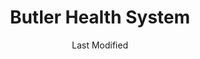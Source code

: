 ---
layout: location-page
date: Last Modified
description: "Local COVID-19 testing is available at Butler Health System in Butler, Pennsylvania, USA."
permalink: "locations/pennsylvania/butler/butler-health-system/"
tags:
  - locations
  - pennsylvania
title: Butler Health System
uniqueName: butler-health-system
state: Pennsylvania
stateAbbr: PA
hood: "Butler County"
address: "1 Hospital Way"
city: "Butler"
zip: "16001"
zipsNearby: "15610 15611 16110 16210 15001 15412 15413 15101 15710 15612 15003 15311 15711 15613 15712 15615 15920 15616 15617 16111 15004 15312 15618 15005 15006 15007 15714 15760 15313 15009 15010 15012 15922 15314 16112 15102 16211 15715 15716 15717 15750 15923 15619 16016 16017 16018 16020 15014 15104 15620 15015 15017 15825 15828 15417 16022 15720 15018 15019 15020 15021 16001 16002 16003 16023 16212 15419 16213 16024 15621 15317 15339 15420 16311 15106 15321 16404 15723 15022 15721 15724 15422 15024 16025 15025 15623 16214 16113 15725 16114 15322 15323 15026 16372 15727 15728 15761 15423 16314 15324 15729 16316 15425 16027 15027 16217 16317 15731 15108 15829 15028 16218 15624 15732 15739 15030 16220 15031 16221 15032 16115 15625 15428 16222 15733 15626 15429 15627 15430 15929 16223 15734 15628 15033 15034 15432 15110 16028 16029 15035 15433 15112 15629 16030 16116 15330 15434 15736 15037 15331 16117 15038 15738 16373 16321 16322 16120 16033 15631 15632 15435 16224 15840 16121 15438 16034 15332 16225 16123 15633 16226 16228 16035 16036 16323 15333 16124 15042 16229 16326 15336 15043 15044 15741 15045 15742 15116 15046 15634 15047 15601 15605 15606 16125 15442 16127 16327 16130 15744 15635 16422 16037 15636 16038 16131 15049 16230 15745 16039 15637 15340 15444 16040 15746 16132 15747 15713 15748 15120 15050 15638 15342 15639 15640 15641 16328 15126 15701 15705 15051 15052 15127 15642 16133 15448 16134 15644 15053 16041 16374 15752 16201 16232 15847 16136 16331 16375 15054 15647 15650 15655 15055 15656 16233 15056 15455 15129 15658 16234 16424 15660 15661 15754 16235 16257 15848 15866 15662 16045 15057 16236 15756 15131 15132 15133 15134 15135 15136 15663 15757 15664 15665 16238 16334 15345 16239 15759 16046 16066 16240 15347 16335 16388 15462 16137 15059 15060 15348 15061 15062 15063 15064 15666 15668 15350 15943 15065 15670 16140 16242 16253 15066 16101 16102 16103 16105 16107 16108 15671 15067 15466 15944 16141 15068 15069 15672 16142 16172 15762 15673 15137 16048 15674 16244 15071 15139 16245 16301 15764 16049 15675 15765 15473 16050 15122 15123 15140 15146 15201 15202 15203 15204 15205 15206 15207 15208 15209 15210 15211 15212 15213 15214 15215 15216 15217 15218 15219 15220 15221 15222 15223 15224 15225 15226 15227 15228 15229 15230 15231 15232 15233 15234 15235 15236 15237 15238 15239 15240 15241 15242 15243 15244 15250 15251 15252 15253 15254 15255 15257 15258 15259 15260 15261 15262 15264 15265 15267 15268 15270 15272 15274 15275 15276 15277 15278 15279 15281 15282 15283 15286 15289 15290 15295 15676 16341 16246 16342 16051 15142 15072 16052 15329 16143 15730 15763 15767 15770 15776 15784 15677 16053 16343 15851 15358 15678 16248 15949 15074 15758 15771 15477 15772 16344 15679 15075 16249 15076 16433 16250 16054 15680 15681 16145 16055 16056 15360 15682 15683 16319 16346 15954 15143 16146 16148 16150 16151 15774 16254 15077 15860 15684 16255 16021 16057 15078 16256 15479 15480 15081 15361 15685 15775 15686 15144 15687 15777 15482 15483 16153 15363 16258 15863 15082 15864 15083 15865 15084 15688 15365 16259 16261 15778 16332 16353 16354 15779 16360 15085 16154 16058 15145 15957 15960 16361 15689 16362 16059 15780 15486 15690 15366 15367 16364 15147 15368 16155 15961 16156 16260 15781 15488 16157 15301 15087 15691 15376 15088 16370 15378 15783 16159 15379 15692 15089 16160 16061 15086 15090 15095 15096 16161 15490 15693 15492 15091 15148 16262 15695 16263 15696 15697 15698 16063 26030 26032 26034 26035 26037 26047 26050 26056 26058 26062 26070 26074 26075 43903 44003 44607 44609 43908 44401 43910 43913 44403 44404 44405 44406 44408 44410 44619 44411 44412 43920 44413 44625 43925 44415 44416 43926 44417 44418 44420 44422 43930 44423 44424 44634 44425 43932 44427 44428 44429 44430 44431 44432 44492 44436 44437 44438 44651 44440 43938 44441 44442 44443 44444 44445 44446 44449 44665 44451 44452 44453 44454 43944 44455 44460 43945 44672 43948 43952 43953 43961 44471 43962 43964 44473 44481 44482 44483 44484 44485 44486 44488 44490 43968 44093 44493 43970 44501 44502 44503 44504 44505 44506 44507 44509 44510 44511 44512 44513 44514 44515 44555 15263 15266 15273 15285 15288 15740 16215" 
mapUrl: "http://maps.apple.com/?q=Butler+Health+System&address=1+Hospital+Way,Butler,Pennsylvania,16001"
locationType: Drive-thru
phone: "877-602-2273"
website: "https://www.butlerhealthsystem.org/CoronaVirus.aspx"
onlineBooking: undefined
closed: undefined
closedUpdate: April 22nd, 2020
notes: "By appointment only. Requires doctor's referral. Only for individuals with symptoms."
days: Contact for hours of operation.
ctaMessage: Learn more
ctaUrl: "https://www.butlerhealthsystem.org/CoronaVirus.aspx"
---